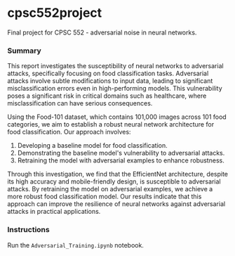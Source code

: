# cpsc552project
Final project for CPSC 552 - adversarial noise in neural networks. 

### Summary

This report investigates the susceptibility of neural networks to adversarial attacks, specifically focusing on food classification tasks. Adversarial attacks involve subtle modifications to input data, leading to significant misclassification errors even in high-performing models. This vulnerability poses a significant risk in critical domains such as healthcare, where misclassification can have serious consequences.

Using the Food-101 dataset, which contains 101,000 images across 101 food categories, we aim to establish a robust neural network architecture for food classification. Our approach involves:
1. Developing a baseline model for food classification.
2. Demonstrating the baseline model's vulnerability to adversarial attacks.
3. Retraining the model with adversarial examples to enhance robustness.

Through this investigation, we find that the EfficientNet architecture, despite its high accuracy and mobile-friendly design, is susceptible to adversarial attacks. By retraining the model on adversarial examples, we achieve a more robust food classification model. Our results indicate that this approach can improve the resilience of neural networks against adversarial attacks in practical applications.

### Instructions 

Run the `Adversarial_Training.ipynb` notebook.
